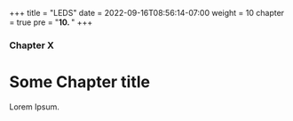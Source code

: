 +++
title = "LEDS"
date = 2022-09-16T08:56:14-07:00
weight = 10
chapter = true
pre = "<b>10. </b>"
+++

### Chapter X

# Some Chapter title

Lorem Ipsum.